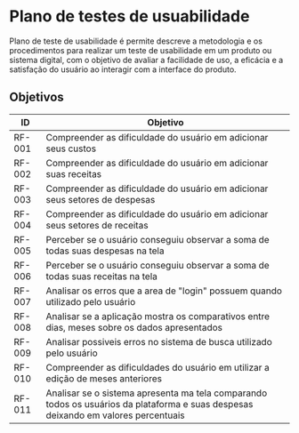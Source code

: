 # Plano de testes de usuabilidade

  Plano de teste de usabilidade é permite descreve a metodologia e os procedimentos para realizar um teste de usabilidade em um produto ou sistema digital, com o objetivo de avaliar a facilidade de uso, a eficácia e a satisfação do usuário ao interagir com a interface do produto.

## Objetivos

|ID    | Objetivo | 
|------|-----------------------------------------|
|RF-001| Compreender as dificuldade do usuário em adicionar seus custos |
|RF-002| Compreender as dificuldade do usuário em adicionar suas receitas |
|RF-003| Compreender as dificuldade do usuário em adicionar seus setores de despesas|
|RF-004| Compreender as dificuldade do usuário em adicionar seus setores de receitas|
|RF-005| Perceber se o usuário conseguiu observar a soma de todas suas despesas na tela |
|RF-006| Perceber se o usuário conseguiu observar a soma de todas suas receitas na tela|
|RF-007| Analisar os erros que a area de "login" possuem quando utilizado pelo usuário|
|RF-008| Analisar se a aplicação mostra os comparativos entre dias, meses sobre os dados apresentados|
|RF-009| Analisar possiveis erros no sistema de busca utilizado pelo usuário|
|RF-010| Compreender as dificuldades do usuário em utilizar a edição de meses anteriores|
|RF-011| Analisar se o sistema apresenta ma tela comparando todos os usuários da plataforma e suas despesas deixando em valores percentuais|
